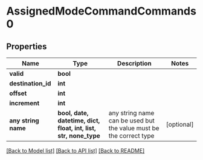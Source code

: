 # AssignedModeCommandCommands0


## Properties
Name | Type | Description | Notes
------------ | ------------- | ------------- | -------------
**valid** | **bool** |  | 
**destination_id** | **int** |  | 
**offset** | **int** |  | 
**increment** | **int** |  | 
**any string name** | **bool, date, datetime, dict, float, int, list, str, none_type** | any string name can be used but the value must be the correct type | [optional]

[[Back to Model list]](../README.md#documentation-for-models) [[Back to API list]](../README.md#documentation-for-api-endpoints) [[Back to README]](../README.md)


